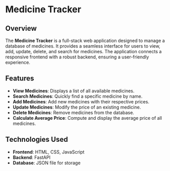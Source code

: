 # Medicine Tracker

## Overview
The **Medicine Tracker** is a full-stack web application designed to manage a database of medicines. It provides a seamless interface for users to view, add, update, delete, and search for medicines. The application connects a responsive frontend with a robust backend, ensuring a user-friendly experience.

## Features
- **View Medicines**: Displays a list of all available medicines.
- **Search Medicines**: Quickly find a specific medicine by name.
- **Add Medicines**: Add new medicines with their respective prices.
- **Update Medicines**: Modify the price of an existing medicine.
- **Delete Medicines**: Remove medicines from the database.
- **Calculate Average Price**: Compute and display the average price of all medicines.

## Technologies Used
- **Frontend**: HTML, CSS, JavaScript
- **Backend**: FastAPI
- **Database**: JSON file for storage


